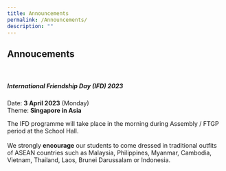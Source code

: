 ```yaml
---
title: Announcements
permalink: /Announcements/
description: ""
---
```

## Annoucements


<br>

##### **International Friendship Day (IFD) 2023**

Date: **3 April 2023** (Monday)<br>
Theme: **Singapore in Asia**<br>

The IFD programme will take place in the morning during Assembly / FTGP period at the School Hall.
<br><br>We strongly **encourage** our students to come dressed in traditional outfits of ASEAN countries such as Malaysia, Philippines, Myanmar, Cambodia, Vietnam, Thailand, Laos, Brunei Darussalam or Indonesia.